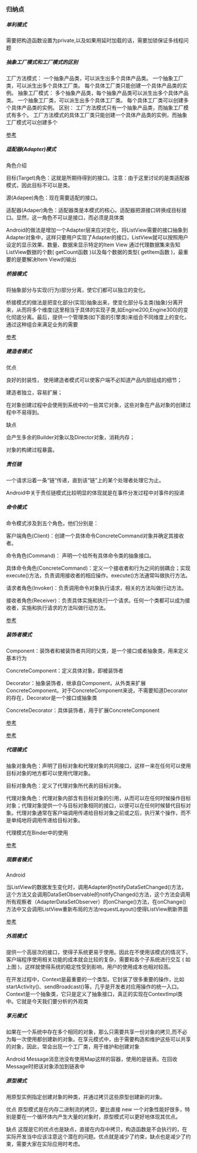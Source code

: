 ### 归纳点

##### 单利模式
需要把构造函数设置为private,以及如果用延时加载的话，需要加锁保证多线程问题

##### 抽象工厂模式和工厂模式的区别

工厂方法模式： 一个抽象产品类，可以派生出多个具体产品类。    一个抽象工厂类，可以派生出多个具体工厂类。    每个具体工厂类只能创建一个具体产品类的实例。  抽象工厂模式： 多个抽象产品类，每个抽象产品类可以派生出多个具体产品类。    一个抽象工厂类，可以派生出多个具体工厂类。    每个具体工厂类可以创建多个具体产品类的实例。         区别： 工厂方法模式只有一个抽象产品类，而抽象工厂模式有多个。    工厂方法模式的具体工厂类只能创建一个具体产品类的实例，而抽象工厂模式可以创建多个

[参考](https://www.zhihu.com/question/20367734/answer/15088661)

##### 适配器(Adapter)模式
角色介绍

目标(Target)角色：这就是所期待得到的接口。注意：由于这里讨论的是类适配器模式，因此目标不可以是类。

源(Adapee)角色：现在需要适配的接口。

适配器(Adaper)角色：适配器类是本模式的核心。适配器把源接口转换成目标接口。显然，这一角色不可以是接口，而必须是具体类

Android的做法是增加一个Adapter层来应对变化，将ListView需要的接口抽象到Adapter对象中，这样只要用户实现了Adapter的接口，ListView就可以按照用户设定的显示效果、数量、数据来显示特定的Item View 通过代理数据集来告知ListView数据的个数( getCount函数 )以及每个数据的类型( getItem函数 )，最重要的是要解决Item View的输出


##### 桥接模式
将抽象部分与实现(行为)部分分离，使它们都可以独立的变化。

桥接模式的做法是把变化部分(实现)抽象出来，使变化部分与主类(抽象)分离开来，从而将多个维度(这里相当于具体的实现子类,如Engine200,Engine300)的变化彻底分离。最后，提供一个管理类(如下面的引擎类)来组合不同维度上的变化，通过这种组合来满足业务的需要

[参考](https://blog.csdn.net/qq_32575047/article/details/79671146)
##### 建造者模式

优点

良好的封装性， 使用建造者模式可以使客户端不必知道产品内部组成的细节；

建造者独立，容易扩展；

在对象创建过程中会使用到系统中的一些其它对象，这些对象在产品对象的创建过程中不易得到。

缺点

会产生多余的Builder对象以及Director对象，消耗内存；

对象的构建过程暴露。


##### 责任链

一个请求沿着一条“链”传递，直到该“链”上的某个处理者处理它为止。

Android中关于责任链模式比较明显的体现就是在事件分发过程中对事件的投递

##### 命令模式

命令模式涉及到五个角色，他们分别是：


客户端角色(Client)：创建一个具体命令ConcreteCommand对象并确定其接收者。

命令角色(Command)： 声明一个给所有具体命令类的抽象接口。

具体命令角色(ConcreteCommand)：定义一个接收者和行为之间的弱耦合；实现execute()方法，负责调用接收者的相应操作。execute()方法通常叫做执行方法。

请求者角色(Invoker)：负责调用命令对象执行请求，相关的方法叫做行动方法。

接收者角色(Receiver)：负责具体实施和执行一个请求。任何一个类都可以成为接收者，实施和执行请求的方法叫做行动方法。

[参考](https://www.jianshu.com/p/5901e76a6348)

##### 装饰者模式

Component：装饰者和被装饰者共同的父类，是一个接口或者抽象类，用来定义基本行为

ConcreteComponent：定义具体对象，即被装饰者

Decorator：抽象装饰者，继承自Component，从外类来扩展ConcreteComponent。对于ConcreteComponent来说，不需要知道Decorator的存在，Decorator是一个接口或抽象类

ConcreteDecorator：具体装饰者，用于扩展ConcreteComponent

[参考](https://www.jianshu.com/p/c26b9b4a9d9e)

[参考](https://blog.csdn.net/qian520ao/article/details/82529890)


##### 代理模式

抽象对象角色：声明了目标对象和代理对象的共同接口，这样一来在任何可以使用目标对象的地方都可以使用代理对象。

目标对象角色：定义了代理对象所代表的目标对象。

代理对象角色：代理对象内部含有目标对象的引用，从而可以在任何时候操作目标对象；代理对象提供一个与目标对象相同的接口，以便可以在任何时候替代目标对象。代理对象通常在客户端调用传递给目标对象之前或之后，执行某个操作，而不是单纯地将调用传递给目标对象。

代理模式在Binder中的使用

[参考](https://github.com/JackChan1999/DesignPattern/tree/master/proxy)


##### 观察者模式
Android

当ListView的数据发生变化时，调用Adapter的notifyDataSetChanged()方法，这个方法又会调用DataSetObservable的notifyChanged()方法，这个方法会调用所有观察者（AdapterDataSetObserver）的onChange()方法，在onChange()方法中又会调用ListView重新布局的方法requestLayout()使得ListView刷新界面

[参考](https://github.com/JackChan1999/DesignPattern/blob/master/observer/%E8%A7%82%E5%AF%9F%E8%80%85%E8%AE%BE%E8%AE%A1%E6%A8%A1%E5%BC%8F.md)

##### 外观模式
提供一个高层次的接口，使得子系统更易于使用。因此在不使用该模式的情况下，客户端程序使用相关功能的成本就会比较的复杂，需要和各个子系统进行交互 ( 如上图 )，这样就使得系统的稳定性受到影响，用户的使用成本也相对较高。

在开发过程中，Context是最重要的一个类型。它封装了很多重要的操作，比如startActivity()、sendBroadcast()等，几乎是开发者对应用操作的统一入口。Context是一个抽象类，它只是定义了抽象接口，真正的实现在ContextImpl类中。它就是今天我们要分析的外观类

##### 享元模式

如果在一个系统中存在多个相同的对象，那么只需要共享一份对象的拷贝,而不必为每一次使用都创建新的对象。在享元模式中，由于需要构造和维护这些可以共享的对象，因此，常会出现一个工厂类，用于维护和创建对象

Android Message消息池没有使用Map这样的容器，使用的是链表。在回收Message时把该对象添加到链表中


##### 原型模式

用原型实例指定创建对象的种类，并通过拷贝这些原型创建新的对象。

优点 原型模式是在内存二进制流的拷贝，要比直接 new 一个对象性能好很多，特别是要在一个循环体内产生大量的对象时，原型模式可以更好地体现其优点。

缺点 这既是它的优点也是缺点，直接在内存中拷贝，构造函数是不会执行的，在实际开发当中应该注意这个潜在的问题。优点就是减少了约束，缺点也是减少了约束，需要大家在实际应用时考虑。